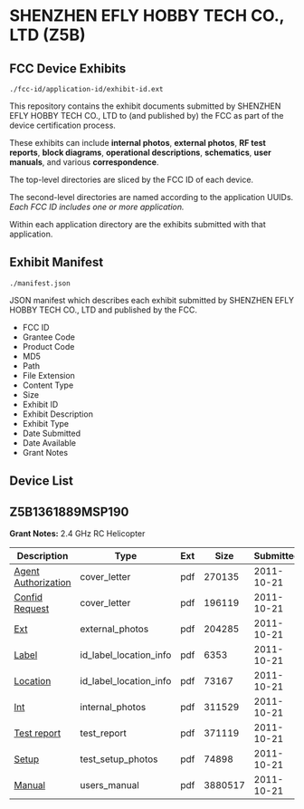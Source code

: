 # SHENZHEN EFLY HOBBY TECH CO., LTD (Z5B)
## FCC Device Exhibits

```
./fcc-id/application-id/exhibit-id.ext
```

This repository contains the exhibit documents submitted by SHENZHEN EFLY HOBBY TECH CO., LTD to (and published by) the FCC as part of the device certification process.

These exhibits can include **internal photos**, **external photos**, **RF test reports**, **block diagrams**, **operational descriptions**, **schematics**, **user manuals**, and various **correspondence**.

The top-level directories are sliced by the FCC ID of each device.

The second-level directories are named according to the application UUIDs. *Each FCC ID includes one or more application.*

Within each application directory are the exhibits submitted with that application. 

## Exhibit Manifest

```
./manifest.json
```

JSON manifest which describes each exhibit submitted by SHENZHEN EFLY HOBBY TECH CO., LTD and published by the FCC.

- FCC ID
- Grantee Code
- Product Code
- MD5
- Path
- File Extension
- Content Type
- Size
- Exhibit ID
- Exhibit Description
- Exhibit Type
- Date Submitted
- Date Available
- Grant Notes

## Device List
## Z5B1361889MSP190
**Grant Notes:** 2.4 GHz RC Helicopter

| Description | Type | Ext | Size | Submitted | Available |
| ----------- | ---- | --- | ---- | --------- | --------- |
| [Agent Authorization](Z5B1361889MSP190/ee6938d4a670ff1470cf30b701637c66/1565750.pdf) | cover_letter | pdf | 270135 | 2011-10-21 | 2011-10-21 |
| [Confid Request](Z5B1361889MSP190/ee6938d4a670ff1470cf30b701637c66/1565751.pdf) | cover_letter | pdf | 196119 | 2011-10-21 | 2011-10-21 |
| [Ext](Z5B1361889MSP190/ee6938d4a670ff1470cf30b701637c66/1565753.pdf) | external_photos | pdf | 204285 | 2011-10-21 | 2011-12-05 |
| [Label](Z5B1361889MSP190/ee6938d4a670ff1470cf30b701637c66/1565755.pdf) | id_label_location_info | pdf | 6353 | 2011-10-21 | 2011-10-21 |
| [Location](Z5B1361889MSP190/ee6938d4a670ff1470cf30b701637c66/1565756.pdf) | id_label_location_info | pdf | 73167 | 2011-10-21 | 2011-10-21 |
| [Int](Z5B1361889MSP190/ee6938d4a670ff1470cf30b701637c66/1565754.pdf) | internal_photos | pdf | 311529 | 2011-10-21 | 2011-12-05 |
| [Test report](Z5B1361889MSP190/ee6938d4a670ff1470cf30b701637c66/1565749.pdf) | test_report | pdf | 371119 | 2011-10-21 | 2011-10-21 |
| [Setup](Z5B1361889MSP190/ee6938d4a670ff1470cf30b701637c66/1565748.pdf) | test_setup_photos | pdf | 74898 | 2011-10-21 | 2011-10-21 |
| [Manual](Z5B1361889MSP190/ee6938d4a670ff1470cf30b701637c66/1565758.pdf) | users_manual | pdf | 3880517 | 2011-10-21 | 2011-12-05 |
